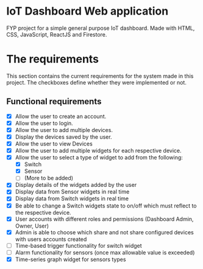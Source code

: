 # IoT Dashboard Web application

FYP project for a simple general purpose IoT dashboard. Made with HTML, CSS, JavaScript, ReactJS and Firestore.

# The requirements

This section contains the current requirements for the system made in this project. The checkboxes define whether they were implemented or not.

## Functional requirements

- [X] Allow the user to create an account.
- [X] Allow the user to login.
- [X] Allow the user to add multiple devices.
- [X] Display the devices saved by the user.
- [X] Allow the user to view Devices
- [X] Allow the user to add multiple widgets for each respective device.
- [X] Allow the user to select a type of widget to add from the following:
	- [X] Switch
	- [X] Sensor
	- [ ] (More to be added)
- [X] Display details of the widgets added by the user 
- [X] Display data from Sensor widgets in real time
- [X] Display data from Switch widgets in real time
- [X] Be able to change a Switch widgets state to on/off which must reflect to the respective device.
- [X] User accounts with different roles and permissions (Dashboard Admin, Owner, User)
- [X] Admin is able to choose which  share and not share configured devices with users accounts created
- [ ] Time-based trigger functionality for switch widget
- [ ] Alarm functionality for sensors (once max allowable value is exceeded)
- [X] Time-series graph widget for sensors types
